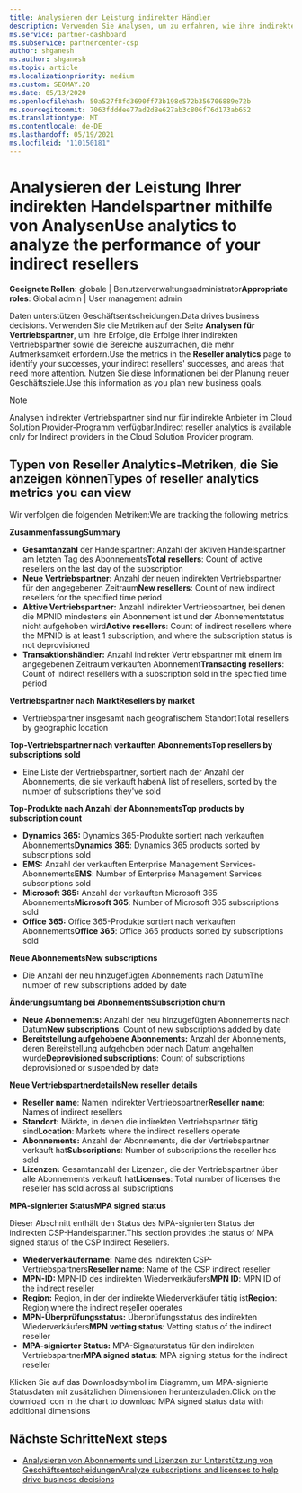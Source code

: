 ```yaml
---
title: Analysieren der Leistung indirekter Händler
description: Verwenden Sie Analysen, um zu erfahren, wie ihre indirekten Handelspartner vorgehen, sowohl ihre Erfolge als auch Bereiche, die möglicherweise mehr Aufmerksamkeit erfordern.
ms.service: partner-dashboard
ms.subservice: partnercenter-csp
author: shganesh
ms.author: shganesh
ms.topic: article
ms.localizationpriority: medium
ms.custom: SEOMAY.20
ms.date: 05/13/2020
ms.openlocfilehash: 50a527f8fd3690ff73b198e572b356706889e72b
ms.sourcegitcommit: 7063fdddee77ad2d8e627ab3c806f76d173ab652
ms.translationtype: MT
ms.contentlocale: de-DE
ms.lasthandoff: 05/19/2021
ms.locfileid: "110150181"
---
```

# <a name="use-analytics-to-analyze-the-performance-of-your-indirect-resellers"></a><span data-ttu-id="c098c-103">Analysieren der Leistung Ihrer indirekten Handelspartner mithilfe von Analysen</span><span class="sxs-lookup"><span data-stu-id="c098c-103">Use analytics to analyze the performance of your indirect resellers</span></span>

<span data-ttu-id="c098c-104">**Geeignete Rollen:** globale | Benutzerverwaltungsadministrator</span><span class="sxs-lookup"><span data-stu-id="c098c-104">**Appropriate roles**: Global admin | User management admin</span></span>


<span data-ttu-id="c098c-105">Daten unterstützen Geschäftsentscheidungen.</span><span class="sxs-lookup"><span data-stu-id="c098c-105">Data drives business decisions.</span></span> <span data-ttu-id="c098c-106">Verwenden Sie die Metriken auf der Seite **Analysen für Vertriebspartner**, um Ihre Erfolge, die Erfolge Ihrer indirekten Vertriebspartner sowie die Bereiche auszumachen, die mehr Aufmerksamkeit erfordern.</span><span class="sxs-lookup"><span data-stu-id="c098c-106">Use the metrics in the **Reseller analytics** page to identify your successes, your indirect resellers' successes, and areas that need more attention.</span></span> <span data-ttu-id="c098c-107">Nutzen Sie diese Informationen bei der Planung neuer Geschäftsziele.</span><span class="sxs-lookup"><span data-stu-id="c098c-107">Use this information as you plan new business goals.</span></span>

> [!NOTE]
> <span data-ttu-id="c098c-108">Analysen indirekter Vertriebspartner sind nur für indirekte Anbieter im Cloud Solution Provider-Programm verfügbar.</span><span class="sxs-lookup"><span data-stu-id="c098c-108">Indirect reseller analytics is available only for Indirect providers in the Cloud Solution Provider program.</span></span>

## <a name="types-of-reseller-analytics-metrics-you-can-view"></a><span data-ttu-id="c098c-109">Typen von Reseller Analytics-Metriken, die Sie anzeigen können</span><span class="sxs-lookup"><span data-stu-id="c098c-109">Types of reseller analytics metrics you can view</span></span>

<span data-ttu-id="c098c-110">Wir verfolgen die folgenden Metriken:</span><span class="sxs-lookup"><span data-stu-id="c098c-110">We are tracking the following metrics:</span></span>

<span data-ttu-id="c098c-111">**Zusammenfassung**</span><span class="sxs-lookup"><span data-stu-id="c098c-111">**Summary**</span></span>  
 - <span data-ttu-id="c098c-112">**Gesamtanzahl** der Handelspartner: Anzahl der aktiven Handelspartner am letzten Tag des Abonnements</span><span class="sxs-lookup"><span data-stu-id="c098c-112">**Total resellers**: Count of active resellers on the last day of the subscription</span></span>  
 - <span data-ttu-id="c098c-113">**Neue Vertriebspartner:** Anzahl der neuen indirekten Vertriebspartner für den angegebenen Zeitraum</span><span class="sxs-lookup"><span data-stu-id="c098c-113">**New resellers**: Count of new indirect resellers for the specified time period</span></span>  
 - <span data-ttu-id="c098c-114">**Aktive Vertriebspartner:** Anzahl indirekter Vertriebspartner, bei denen die MPNID mindestens ein Abonnement ist und der Abonnementstatus nicht aufgehoben wird</span><span class="sxs-lookup"><span data-stu-id="c098c-114">**Active resellers**: Count of indirect resellers where the MPNID is at least 1 subscription, and where the subscription status is not deprovisioned</span></span>  
 - <span data-ttu-id="c098c-115">**Transaktionshändler:** Anzahl indirekter Vertriebspartner mit einem im angegebenen Zeitraum verkauften Abonnement</span><span class="sxs-lookup"><span data-stu-id="c098c-115">**Transacting resellers**: Count of indirect resellers with a subscription sold in the specified time period</span></span>  

<span data-ttu-id="c098c-116">**Vertriebspartner nach Markt**</span><span class="sxs-lookup"><span data-stu-id="c098c-116">**Resellers by market**</span></span>  
 - <span data-ttu-id="c098c-117">Vertriebspartner insgesamt nach geografischem Standort</span><span class="sxs-lookup"><span data-stu-id="c098c-117">Total resellers by geographic location</span></span>  

<span data-ttu-id="c098c-118">**Top-Vertriebspartner nach verkauften Abonnements**</span><span class="sxs-lookup"><span data-stu-id="c098c-118">**Top resellers by subscriptions sold**</span></span>
 - <span data-ttu-id="c098c-119">Eine Liste der Vertriebspartner, sortiert nach der Anzahl der Abonnements, die sie verkauft haben</span><span class="sxs-lookup"><span data-stu-id="c098c-119">A list of resellers, sorted by the number of subscriptions they've sold</span></span>  

<span data-ttu-id="c098c-120">**Top-Produkte nach Anzahl der Abonnements**</span><span class="sxs-lookup"><span data-stu-id="c098c-120">**Top products by subscription count**</span></span>  
 - <span data-ttu-id="c098c-121">**Dynamics 365:** Dynamics 365-Produkte sortiert nach verkauften Abonnements</span><span class="sxs-lookup"><span data-stu-id="c098c-121">**Dynamics 365**: Dynamics 365 products sorted by subscriptions sold</span></span>  
 - <span data-ttu-id="c098c-122">**EMS:** Anzahl der verkauften Enterprise Management Services-Abonnements</span><span class="sxs-lookup"><span data-stu-id="c098c-122">**EMS**: Number of Enterprise Management Services subscriptions sold</span></span>  
 - <span data-ttu-id="c098c-123">**Microsoft 365:** Anzahl der verkauften Microsoft 365 Abonnements</span><span class="sxs-lookup"><span data-stu-id="c098c-123">**Microsoft 365**: Number of Microsoft 365 subscriptions sold</span></span>  
 - <span data-ttu-id="c098c-124">**Office 365:** Office 365-Produkte sortiert nach verkauften Abonnements</span><span class="sxs-lookup"><span data-stu-id="c098c-124">**Office 365**: Office 365 products sorted by subscriptions sold</span></span>  

<span data-ttu-id="c098c-125">**Neue Abonnements**</span><span class="sxs-lookup"><span data-stu-id="c098c-125">**New subscriptions**</span></span>  
 - <span data-ttu-id="c098c-126">Die Anzahl der neu hinzugefügten Abonnements nach Datum</span><span class="sxs-lookup"><span data-stu-id="c098c-126">The number of new subscriptions added by date</span></span>  

<span data-ttu-id="c098c-127">**Änderungsumfang bei Abonnements**</span><span class="sxs-lookup"><span data-stu-id="c098c-127">**Subscription churn**</span></span>  
 - <span data-ttu-id="c098c-128">**Neue Abonnements:** Anzahl der neu hinzugefügten Abonnements nach Datum</span><span class="sxs-lookup"><span data-stu-id="c098c-128">**New subscriptions**: Count of new subscriptions added by date</span></span>  
 - <span data-ttu-id="c098c-129">**Bereitstellung aufgehobene Abonnements:** Anzahl der Abonnements, deren Bereitstellung aufgehoben oder nach Datum angehalten wurde</span><span class="sxs-lookup"><span data-stu-id="c098c-129">**Deprovisioned subscriptions**: Count of subscriptions deprovisioned or suspended by date</span></span>  

<span data-ttu-id="c098c-130">**Neue Vertriebspartnerdetails**</span><span class="sxs-lookup"><span data-stu-id="c098c-130">**New reseller details**</span></span>  
 - <span data-ttu-id="c098c-131">**Reseller name**: Namen indirekter Vertriebspartner</span><span class="sxs-lookup"><span data-stu-id="c098c-131">**Reseller name**: Names of indirect resellers</span></span>  
 - <span data-ttu-id="c098c-132">**Standort:** Märkte, in denen die indirekten Vertriebspartner tätig sind</span><span class="sxs-lookup"><span data-stu-id="c098c-132">**Location**: Markets where the indirect resellers operate</span></span>  
 - <span data-ttu-id="c098c-133">**Abonnements:** Anzahl der Abonnements, die der Vertriebspartner verkauft hat</span><span class="sxs-lookup"><span data-stu-id="c098c-133">**Subscriptions**: Number of subscriptions the reseller has sold</span></span>  
 - <span data-ttu-id="c098c-134">**Lizenzen:** Gesamtanzahl der Lizenzen, die der Vertriebspartner über alle Abonnements verkauft hat</span><span class="sxs-lookup"><span data-stu-id="c098c-134">**Licenses**: Total number of licenses the reseller has sold across all subscriptions</span></span>  

<span data-ttu-id="c098c-135">**MPA-signierter Status**</span><span class="sxs-lookup"><span data-stu-id="c098c-135">**MPA signed status**</span></span>

<span data-ttu-id="c098c-136">Dieser Abschnitt enthält den Status des MPA-signierten Status der indirekten CSP-Handelspartner.</span><span class="sxs-lookup"><span data-stu-id="c098c-136">This section provides the status of MPA signed status of the CSP Indirect Resellers.</span></span>

 - <span data-ttu-id="c098c-137">**Wiederverkäufername:** Name des indirekten CSP-Vertriebspartners</span><span class="sxs-lookup"><span data-stu-id="c098c-137">**Reseller name**: Name of the CSP indirect reseller</span></span>
 - <span data-ttu-id="c098c-138">**MPN-ID:** MPN-ID des indirekten Wiederverkäufers</span><span class="sxs-lookup"><span data-stu-id="c098c-138">**MPN ID**: MPN ID of the indirect reseller</span></span>
 - <span data-ttu-id="c098c-139">**Region:** Region, in der der indirekte Wiederverkäufer tätig ist</span><span class="sxs-lookup"><span data-stu-id="c098c-139">**Region**: Region where the indirect reseller operates</span></span>
 - <span data-ttu-id="c098c-140">**MPN-Überprüfungsstatus:** Überprüfungsstatus des indirekten Wiederverkäufers</span><span class="sxs-lookup"><span data-stu-id="c098c-140">**MPN vetting status**: Vetting status of the indirect reseller</span></span>
 - <span data-ttu-id="c098c-141">**MPA-signierter Status:** MPA-Signaturstatus für den indirekten Vertriebspartner</span><span class="sxs-lookup"><span data-stu-id="c098c-141">**MPA signed status**: MPA signing status for the indirect reseller</span></span>

<span data-ttu-id="c098c-142">Klicken Sie auf das Downloadsymbol im Diagramm, um MPA-signierte Statusdaten mit zusätzlichen Dimensionen herunterzuladen.</span><span class="sxs-lookup"><span data-stu-id="c098c-142">Click on the download icon in the chart to download MPA signed status data with additional dimensions</span></span>
  
## <a name="next-steps"></a><span data-ttu-id="c098c-143">Nächste Schritte</span><span class="sxs-lookup"><span data-stu-id="c098c-143">Next steps</span></span>

- [<span data-ttu-id="c098c-144">Analysieren von Abonnements und Lizenzen zur Unterstützung von Geschäftsentscheidungen</span><span class="sxs-lookup"><span data-stu-id="c098c-144">Analyze subscriptions and licenses to help drive business decisions</span></span>](analyze-subscriptions-licenses.md)